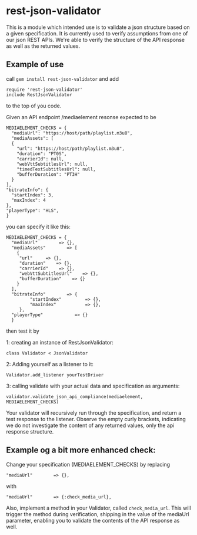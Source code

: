 # rest-json-validator
This is a module which intended use is to validate a json structure based on a given specification. It is currently used to verify assumptions from one of our json REST APIs. We're able to verify the structure of the API response as well as the returned values.

## Example of use

call `gem install rest-json-validator` and add

    require 'rest-json-validator'
    include RestJsonValidator

to the top of you code.


Given an API endpoint /mediaelement resonse expected to be

    MEDIAELEMENT_CHECKS = {
      "mediaUrl": "https://host/path/playlist.m3u8",
      "mediaAssets": [
      {
        "url": "https://host/path/playlist.m3u8",
        "duration": "PT0S",
        "carrierId": null,
        "webVttSubtitlesUrl": null,
        "timedTextSubtitlesUrl": null,
        "bufferDuration": "PT3H"
      }
    ],
    "bitrateInfo": {
      "startIndex": 3,
      "maxIndex": 4
    },
    "playerType": "HLS",
    }

you can specify it like this:

    MEDIAELEMENT_CHECKS = {
      "mediaUrl"        => {},
      "mediaAssets"        => [
        {
         "url"     => {},
         "duration"    => {},
         "carrierId"    => {},
         "webVttSubtitlesUrl"    => {},
         "bufferDuration"    => {}
        }
      ],
      "bitrateInfo"        => {
             "startIndex"         => {},
             "maxIndex"           => {},
         },
      "playerType"            => {}
      }

then test it by

1: creating an instance of RestJsonValidator:

    class Validator < JsonValidator

2: Adding yourself as a listener to it:

    Validator.add_listener yourTestDriver

3: calling validate with your actual data and specification as arguments:

    validator.validate_json_api_compliance(mediaelement, MEDIAELEMENT_CHECKS)


Your validator will recursively run through the specification, and return a test response to the listener. Observe the empty curly brackets, indicating we do not investigate the content of any returned values, only the api response structure.

## Example og a bit more enhanced check:

Change your specification (MEDIAELEMENT_CHECKS) by replacing

    "mediaUrl"        => {},

with

    "mediaUrl"        => {:check_media_url},

Also, implement a method in your Validator, called `check_media_url`.
This will trigger the method during verification, shipping in the value of the mediaUrl parameter, enabling you to validate the contents of the API response as well.

